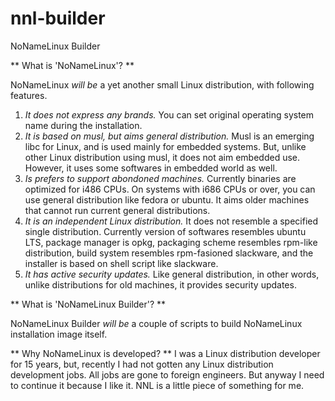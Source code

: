 nnl-builder
===========

NoNameLinux Builder

** What is 'NoNameLinux'? **

NoNameLinux *will be* a yet another small Linux distribution, with following features.

1. *It does not express any brands.* You can set original operating system name during the installation.
2. *It is based on musl, but aims general distribution.* Musl is an emerging libc for Linux, and is used mainly for embedded systems. But, unlike other Linux distribution using musl, it does not aim embedded use. However, it uses some softwares in embedded world as well.
3. *Is prefers to support abondoned machines.* Currently binaries are optimized for i486 CPUs. On systems with i686 CPUs or over, you can use general distribution like fedora or ubuntu. It aims older machines that cannot run current general distributions.
4. *It is an independent Linux distribution.* It does not resemble a specified single distribution. Currently version of softwares resembles ubuntu LTS, package manager is opkg, packaging scheme resembles rpm-like distribution, build system resembles rpm-fasioned slackware, and the installer is based on shell script like slackware.
5. *It has active security updates.* Like general distribution, in other words, unlike distributions for old machines, it provides security updates.


** What is 'NoNameLinux Builder'? **

NoNameLinux Builder *will be* a couple of scripts to build NoNameLinux installation image itself.


** Why NoNameLinux is developed? **
I was a Linux distribution developer for 15 years, but, recently I had not gotten any Linux distribution development jobs. All jobs are gone to foreign engineers. But anyway I need to continue it because I like it. NNL is a little piece of something for me.
